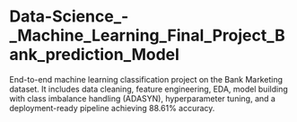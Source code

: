 # Data-Science_-_Machine_Learning_Final_Project_Bank_prediction_Model
End-to-end machine learning classification project on the Bank Marketing dataset. It includes data cleaning, feature engineering, EDA, model building with class imbalance handling (ADASYN), hyperparameter tuning, and a deployment-ready pipeline achieving 88.61% accuracy.
